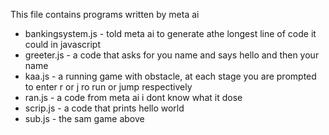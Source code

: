 This file contains programs written by meta ai
- bankingsystem.js - told meta ai to generate athe longest line of code it could in javascript
- greeter.js - a code that asks for you name and says hello and then your name
- kaa.js - a running game with obstacle, at each stage you are prompted to enter r or j ro run or jump respectively
- ran.js - a code from meta ai i dont know what it dose
- scrip.js - a code that prints hello world
- sub.js - the sam game above
